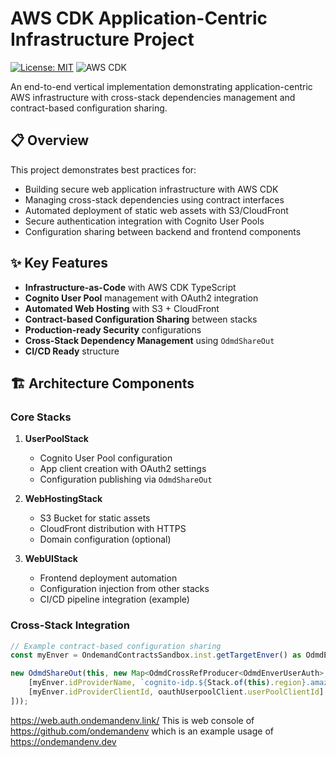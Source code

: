 # AWS CDK Application-Centric Infrastructure Project

[![License: MIT](https://img.shields.io/badge/License-MIT-yellow.svg)](https://opensource.org/licenses/MIT)
![AWS CDK](https://img.shields.io/badge/AWS_CDK-2.x-FF9900.svg?logo=amazon-aws)

An end-to-end vertical implementation demonstrating application-centric AWS infrastructure with cross-stack dependencies management and contract-based configuration sharing.

## 📋 Overview

This project demonstrates best practices for:
- Building secure web application infrastructure with AWS CDK
- Managing cross-stack dependencies using contract interfaces
- Automated deployment of static web assets with S3/CloudFront
- Secure authentication integration with Cognito User Pools
- Configuration sharing between backend and frontend components



## ✨ Key Features

- **Infrastructure-as-Code** with AWS CDK TypeScript
- **Cognito User Pool** management with OAuth2 integration
- **Automated Web Hosting** with S3 + CloudFront
- **Contract-based Configuration Sharing** between stacks
- **Production-ready Security** configurations
- **Cross-Stack Dependency Management** using `OdmdShareOut`
- **CI/CD Ready** structure

## 🏗️ Architecture Components

### Core Stacks

1. **UserPoolStack**
    - Cognito User Pool configuration
    - App client creation with OAuth2 settings
    - Configuration publishing via `OdmdShareOut`

2. **WebHostingStack**
    - S3 Bucket for static assets
    - CloudFront distribution with HTTPS
    - Domain configuration (optional)

3. **WebUIStack**
    - Frontend deployment automation
    - Configuration injection from other stacks
    - CI/CD pipeline integration (example)

### Cross-Stack Integration

```typescript
// Example contract-based configuration sharing
const myEnver = OndemandContractsSandbox.inst.getTargetEnver() as OdmdEnverUserAuthSbx;

new OdmdShareOut(this, new Map<OdmdCrossRefProducer<OdmdEnverUserAuth>, any>([
    [myEnver.idProviderName, `cognito-idp.${Stack.of(this).region}.amazonaws.com/${userPool.userPoolId}`],
    [myEnver.idProviderClientId, oauthUserpoolClient.userPoolClientId]
]));
```

https://web.auth.ondemandenv.link/
This is web console of https://github.com/ondemandenv which is an example usage of https://ondemandenv.dev